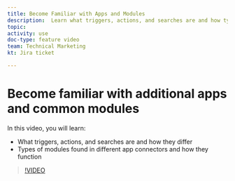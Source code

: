 ```yaml
---
title: Become Familiar with Apps and Modules
description:  Learn what triggers, actions, and searches are and how types of modules found in different app connectors function in [!DNL Adobe Workfront Fusion].
topic: 
activity: use
doc-type: feature video
team: Technical Marketing
kt: Jira ticket 

---
```

# Become familiar with additional apps and common modules

In this video, you will learn:

* What triggers, actions, and searches are and how they differ
* Types of modules found in different app connectors and how they function

>[!VIDEO](https://video.tv.adobe.com/v/335287/?quality=12)
